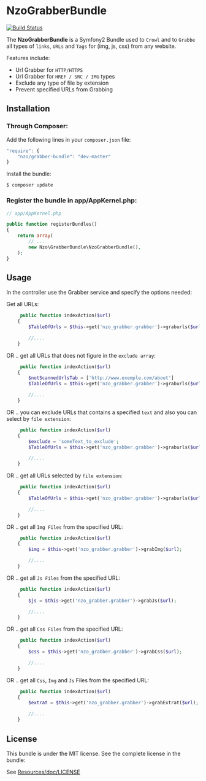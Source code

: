 NzoGrabberBundle
=====================

[![Build Status](https://travis-ci.org/NAYZO/NzoGrabberBundle.svg?branch=master)](https://travis-ci.org/NAYZO/NzoGrabberBundle)


The **NzoGrabberBundle** is a Symfony2 Bundle used to ``Crowl`` and to ``Grabbe`` all types of ``links``, ``URLs`` and ``Tags`` for (img, js, css) from any website.

Features include:

- Url Grabber for ``HTTP/HTTPS``
- Url Grabber for ``HREF / SRC / IMG`` types
- Exclude any type of file by extension
- Prevent specified URLs from Grabbing


Installation 
------------

### Through Composer:

Add the following lines in your `composer.json` file:

``` js
"require": {
    "nzo/grabber-bundle": "dev-master"
}
```
Install the bundle:

```
$ composer update
```

### Register the bundle in app/AppKernel.php:

``` php
// app/AppKernel.php

public function registerBundles()
{
    return array(
        // ...
        new Nzo\GrabberBundle\NzoGrabberBundle(),
    );
}
```

Usage
-----

In the controller use the Grabber service and specify the options needed:

Get all URLs:

```php
     public function indexAction($url)
    {
        $TableOfUrls = $this->get('nzo_grabber.grabber')->graburls($url);

        //....
    }
```

OR .. get all URLs that does not figure in the ``exclude array``:

```php
     public function indexAction($url)
    {
        $notScannedUrlsTab = ['http://www.exemple.com/about']
        $TableOfUrls = $this->get('nzo_grabber.grabber')->graburls($url, $notScannedUrlsTab);

        //....
    }
```

OR .. you can exclude URLs that contains a specified ``text`` and also you can select by ``file extension``:

```php
     public function indexAction($url)
    {
        $exclude = 'someText_to_exclude';
        $TableOfUrls = $this->get('nzo_grabber.grabber')->graburls($url, null, $exclude, array('png', 'pdf'));

        //....
    }
```

OR .. get all URLs selected by ``file extension``:

```php
     public function indexAction($url)
    {
        $TableOfUrls = $this->get('nzo_grabber.grabber')->graburls($url, null, null, array('png', 'pdf'));

        //....
    }
```

OR .. get all ``Img Files`` from the specified URL:

```php
     public function indexAction($url)
    {
        $img = $this->get('nzo_grabber.grabber')->grabImg($url);

        //....
    }
```

OR .. get all ``Js Files`` from the specified URL:

```php
     public function indexAction($url)
    {
        $js = $this->get('nzo_grabber.grabber')->grabJs($url);

        //....
    }
```

OR .. get all ``Css Files`` from the specified URL:

```php
     public function indexAction($url)
    {
        $css = $this->get('nzo_grabber.grabber')->grabCss($url);

        //....
    }
```

OR .. get all ``Css``, ``Img`` and ``Js`` Files from the specified URL:

```php
     public function indexAction($url)
    {
        $extrat = $this->get('nzo_grabber.grabber')->grabExtrat($url);

        //....
    }    
```

License
-------

This bundle is under the MIT license. See the complete license in the bundle:

See [Resources/doc/LICENSE](https://github.com/NAYZO/NzoGrabberBundle/blob/master/Resources/doc/LICENSE)